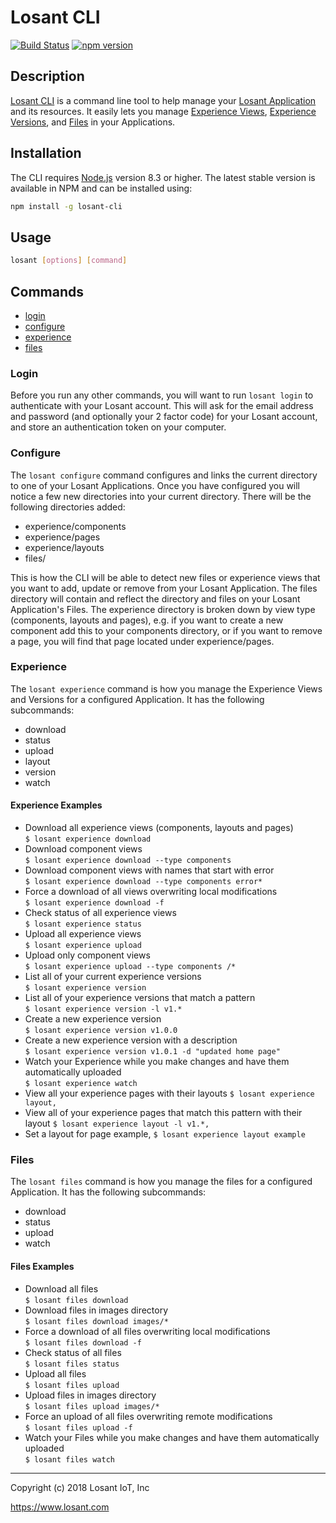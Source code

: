 # Losant CLI

[![Build Status](https://travis-ci.org/Losant/losant-cli.svg?branch=master)](https://travis-ci.org/Losant/losant-cli) [![npm version](https://badge.fury.io/js/losant-cli.svg)](https://badge.fury.io/js/losant-cli)

## Description

[Losant CLI](https://docs.losant.com/cli/overview) is a command line tool to help manage your [Losant Application](https://docs.losant.com/applications/overview/) and its resources.
It easily lets you manage [Experience Views](https://docs.losant.com/experiences/views/), [Experience Versions](https://docs.losant.com/experiences/versions/), and [Files](https://docs.losant.com/applications/files/) in your Applications.

## Installation

The CLI requires [Node.js](https://nodejs.org/en/) version 8.3 or higher. The latest stable version is available in NPM and can be installed using:

```bash
npm install -g losant-cli
```

## Usage

```bash
losant [options] [command]
```

## Commands

* [login](#login)
* [configure](#configure)
* [experience](#experience)
* [files](#files)

### Login

Before you run any other commands, you will want to run `losant login` to authenticate with your Losant account.
This will ask for the email address and password (and optionally your 2 factor code) for your Losant account, and store
an authentication token on your computer.

### Configure

The `losant configure` command configures and links the current directory to one of your Losant Applications. Once you have configured you will notice a few new directories into your current directory. There will be the following directories added:

* experience/components
* experience/pages
* experience/layouts
* files/

This is how the CLI will be able to detect new files or experience views that you want to add, update or remove from your Losant Application. The files directory will contain and reflect the directory and files on your Losant Application's Files. The experience directory is broken down by view type (components, layouts and pages), e.g. if you want to create a new component add this to your components directory, or if you want to remove a page, you will find that page located under experience/pages.

### Experience

The `losant experience` command is how you manage the Experience Views and Versions for a configured Application. It has the following subcommands:

* download
* status
* upload
* layout
* version
* watch

#### Experience Examples

* Download all experience views (components, layouts and pages)  
  `$ losant experience download`
* Download component views  
  `$ losant experience download --type components`
* Download component views with names that start with error  
  `$ losant experience download --type components error*`
* Force a download of all views overwriting local modifications  
  `$ losant experience download -f`
* Check status of all experience views  
  `$ losant experience status`
* Upload all experience views  
  `$ losant experience upload`
* Upload only component views  
  `$ losant experience upload --type components /*`
* List all of your current experience versions  
  `$ losant experience version`
* List all of your experience versions that match a pattern  
  `$ losant experience version -l v1.*`
* Create a new experience version  
  `$ losant experience version v1.0.0`
* Create a new experience version with a description  
  `$ losant experience version v1.0.1 -d "updated home page"`
* Watch your Experience while you make changes and have them automatically uploaded  
  `$ losant experience watch`
* View all your experience pages with their layouts
  `$ losant experience layout,`
* View all of your experience pages that match this pattern with their layout
  `$ losant experience layout -l v1.*,`
* Set a layout for page example,
  `$ losant experience layout example`

### Files

The `losant files` command is how you manage the files for a configured Application. It has the following subcommands:

* download
* status
* upload
* watch

#### Files Examples

* Download all files  
  `$ losant files download`
* Download files in images directory  
  `$ losant files download images/*`
* Force a download of all files overwriting local modifications  
  `$ losant files download -f`
* Check status of all files  
  `$ losant files status`
* Upload all files  
  `$ losant files upload`
* Upload files in images directory  
  `$ losant files upload images/*`
* Force an upload of all files overwriting remote modifications  
  `$ losant files upload -f`
* Watch your Files while you make changes and have them automatically uploaded  
  `$ losant files watch`

*****

Copyright (c) 2018 Losant IoT, Inc

<https://www.losant.com>